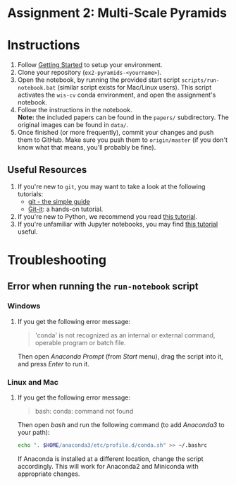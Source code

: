 # Assignment 2: Multi-Scale Pyramids

# Instructions 
1. Follow [Getting Started](https://github.com/wis-intro-vision/getting-started) to setup your environment.
2. Clone your repository (`ex2-pyramids-<yourname>`).
3. Open the notebook, by running the provided start script `scripts/run-notebook.bat` (similar script exists for Mac/Linux users). This script activates the `wis-cv` conda environment, and open the assignment's notebook.
4. Follow the instructions in the notebook.  
**Note:** the included papers can be found in the `papers/` subdirectory. The original images can be found in `data/`.
5. Once finished (or more frequently), commit your changes and push them to GitHub. Make sure you push them to `origin/master` (if you don't know what that means, you'll probably be fine).

## Useful Resources
1. If you're new to `git`, you may want to take a look at the following tutorials:
    - [git - the simple guide](http://rogerdudler.github.io/git-guide/)
    - [Git-it](https://github.com/jlord/git-it-electron#what-to-install): a hands-on tutorial.
2. If you're new to Python, we recommend you read [this tutorial](http://cs231n.github.io/python-numpy-tutorial/).
3. If you're unfamiliar with Jupyter notebooks, you may find [this tutorial](https://www.dataquest.io/blog/jupyter-notebook-tutorial/) useful.

# Troubleshooting
## Error when running the `run-notebook` script
### Windows
1. If you get the following error message:
    > 'conda' is not recognized as an internal or external command, operable program or batch file.

    Then open *Anaconda Prompt* (from *Start* menu), drag the script into it, and press *Enter* to run it.

### Linux and Mac
1. If you get the following error message:
    > bash: conda: command not found

    Then open *bash* and run the following command (to add *Anaconda3* to your path):
    ```bash
    echo ". $HOME/anaconda3/etc/profile.d/conda.sh" >> ~/.bashrc
    ```
    If Anaconda is installed at a different location, change the script accordingly. This will work for Anaconda2 and Miniconda with appropriate changes.